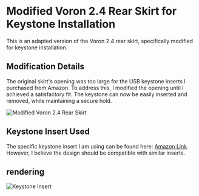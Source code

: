 # Modified Voron 2.4 Rear Skirt for Keystone Installation

This is an adapted version of the Voron 2.4 rear skirt, specifically modified for keystone installation.

## Modification Details
The original skirt's opening was too large for the USB keystone inserts I purchased from Amazon. To address this, I modified the opening until I achieved a satisfactory fit. The keystone can now be easily inserted and removed, while maintaining a secure hold.

![Modified Voron 2.4 Rear Skirt](https://github.com/cristianku/voron_keystone_usb_lan/assets/25354817/4049c106-3a48-4665-a220-a07678707911)

## Keystone Insert Used
The specific keystone insert I am using can be found here: [Amazon Link](https://www.amazon.de/dp/B07Z9446ZR?psc=1&ref=ppx_yo2ov_dt_b_product_details). However, I believe the design should be compatible with similar inserts.

## rendering

![Keystone Insert](https://github.com/cristianku/voron_keystone_usb_lan/assets/25354817/720df3b2-1121-40d0-b300-a00d2e77ad7d)
